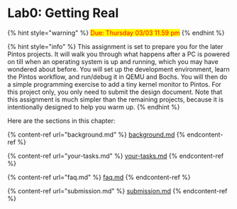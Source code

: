 # Lab0: Getting Real

{% hint style="warning" %}
<mark style="color:red;">Due: Thursday 03/03 11.59 pm</mark>
{% endhint %}

{% hint style="info" %}
This assignment is set to prepare you for the later Pintos projects. It will walk you through what happens after a PC is powered on till when an operating system is up and running, which you may have wondered about before. You will set up the development environment, learn the Pintos workflow, and run/debug it in QEMU and Bochs. You will then do a simple programming exercise to add a tiny kernel monitor to Pintos. For this project only, you only need to submit the design document. Note that this assignment is much simpler than the remaining projects, because it is intentionally designed to help you warm up.
{% endhint %}

Here are the sections in this chapter:

{% content-ref url="background.md" %}
[background.md](background.md)
{% endcontent-ref %}

{% content-ref url="your-tasks.md" %}
[your-tasks.md](your-tasks.md)
{% endcontent-ref %}

{% content-ref url="faq.md" %}
[faq.md](faq.md)
{% endcontent-ref %}

{% content-ref url="submission.md" %}
[submission.md](submission.md)
{% endcontent-ref %}
